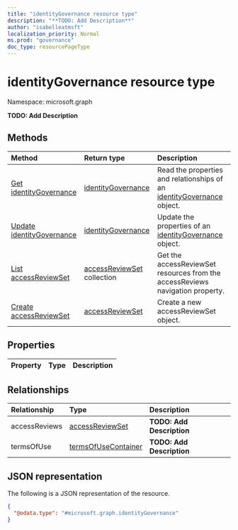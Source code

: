```yaml
---
title: "identityGovernance resource type"
description: "**TODO: Add Description**"
author: "isabelleatmsft"
localization_priority: Normal
ms.prod: "governance"
doc_type: resourcePageType
---
```


# identityGovernance resource type

Namespace: microsoft.graph



**TODO: Add Description**

## Methods
|Method|Return type|Description|
|:---|:---|:---|
|[Get identityGovernance](../api/identitygovernance-get.md)|[identityGovernance](../resources/identitygovernance.md)|Read the properties and relationships of an [identityGovernance](../resources/identitygovernance.md) object.|
|[Update identityGovernance](../api/identitygovernance-update.md)|[identityGovernance](../resources/identitygovernance.md)|Update the properties of an [identityGovernance](../resources/identitygovernance.md) object.|
|[List accessReviewSet](../api/identitygovernance-list-accessreviews.md)|[accessReviewSet](../resources/accessreviewset.md) collection|Get the accessReviewSet resources from the accessReviews navigation property.|
|[Create accessReviewSet](../api/identitygovernance-post-accessreviews.md)|[accessReviewSet](../resources/accessreviewset.md)|Create a new accessReviewSet object.|

## Properties
|Property|Type|Description|
|:---|:---|:---|

## Relationships
|Relationship|Type|Description|
|:---|:---|:---|
|accessReviews|[accessReviewSet](../resources/accessreviewset.md)|**TODO: Add Description**|
|termsOfUse|[termsOfUseContainer](../resources/termsofusecontainer.md)|**TODO: Add Description**|

## JSON representation
The following is a JSON representation of the resource.
<!-- {
  "blockType": "resource",
  "keyProperty": "id",
  "@odata.type": "microsoft.graph.identityGovernance",
  "openType": false
}
-->
``` json
{
  "@odata.type": "#microsoft.graph.identityGovernance"
}
```

